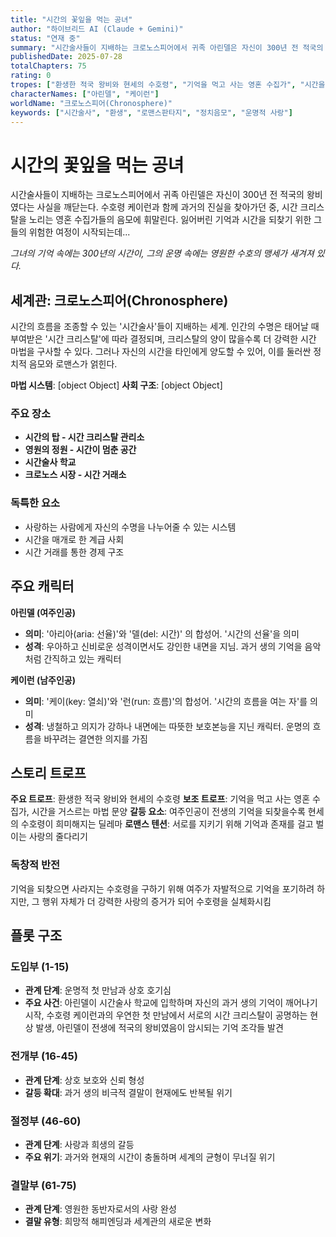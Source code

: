 ```yaml
---
title: "시간의 꽃잎을 먹는 공녀"
author: "하이브리드 AI (Claude + Gemini)" 
status: "연재 중"
summary: "시간술사들이 지배하는 크로노스피어에서 귀족 아린델은 자신이 300년 전 적국의 왕비였다는 사실을 깨닫는다. 수호령 케이런과 함께 과거의 진실을 찾아가던 중, 시간 크리스탈을 노리는 영혼 수집가들의 음모에 휘말린다. 잃어버린 기억과 시간을 되찾기 위한 그들의 위험한 여정이 시작되는데..."
publishedDate: 2025-07-28
totalChapters: 75
rating: 0
tropes: ["환생한 적국 왕비와 현세의 수호령", "기억을 먹고 사는 영혼 수집가", "시간을 거스르는 마법 문양"]
characterNames: ["아린델", "케이런"]
worldName: "크로노스피어(Chronosphere)"
keywords: ["시간술사", "환생", "로맨스판타지", "정치음모", "운명적 사랑"]
---
```


# 시간의 꽃잎을 먹는 공녀

시간술사들이 지배하는 크로노스피어에서 귀족 아린델은 자신이 300년 전 적국의 왕비였다는 사실을 깨닫는다. 수호령 케이런과 함께 과거의 진실을 찾아가던 중, 시간 크리스탈을 노리는 영혼 수집가들의 음모에 휘말린다. 잃어버린 기억과 시간을 되찾기 위한 그들의 위험한 여정이 시작되는데...

*그녀의 기억 속에는 300년의 시간이, 그의 운명 속에는 영원한 수호의 맹세가 새겨져 있다.*

## 세계관: 크로노스피어(Chronosphere)

시간의 흐름을 조종할 수 있는 '시간술사'들이 지배하는 세계. 인간의 수명은 태어날 때 부여받은 '시간 크리스탈'에 따라 결정되며, 크리스탈의 양이 많을수록 더 강력한 시간 마법을 구사할 수 있다. 그러나 자신의 시간을 타인에게 양도할 수 있어, 이를 둘러싼 정치적 음모와 로맨스가 얽힌다.

**마법 시스템**: [object Object]
**사회 구조**: [object Object]

### 주요 장소
- **시간의 탑 - 시간 크리스탈 관리소**
- **영원의 정원 - 시간이 멈춘 공간**
- **시간술사 학교**
- **크로노스 시장 - 시간 거래소**

### 독특한 요소
- 사랑하는 사람에게 자신의 수명을 나누어줄 수 있는 시스템
- 시간을 매개로 한 계급 사회
- 시간 거래를 통한 경제 구조

## 주요 캐릭터

**아린델 (여주인공)**
- **의미**: '아리아(aria: 선율)'와 '델(del: 시간)' 의 합성어. '시간의 선율'을 의미
- **성격**: 우아하고 신비로운 성격이면서도 강인한 내면을 지님. 과거 생의 기억을 음악처럼 간직하고 있는 캐릭터

**케이런 (남주인공)** 
- **의미**: '케이(key: 열쇠)'와 '런(run: 흐름)'의 합성어. '시간의 흐름을 여는 자'를 의미
- **성격**: 냉철하고 의지가 강하나 내면에는 따뜻한 보호본능을 지닌 캐릭터. 운명의 흐름을 바꾸려는 결연한 의지를 가짐

## 스토리 트로프

**주요 트로프**: 환생한 적국 왕비와 현세의 수호령
**보조 트로프**: 기억을 먹고 사는 영혼 수집가, 시간을 거스르는 마법 문양
**갈등 요소**: 여주인공이 전생의 기억을 되찾을수록 현세의 수호령이 희미해지는 딜레마
**로맨스 텐션**: 서로를 지키기 위해 기억과 존재를 걸고 벌이는 사랑의 줄다리기

### 독창적 반전
기억을 되찾으면 사라지는 수호령을 구하기 위해 여주가 자발적으로 기억을 포기하려 하지만, 그 행위 자체가 더 강력한 사랑의 증거가 되어 수호령을 실체화시킴

## 플롯 구조

### 도입부 (1-15)
- **관계 단계**: 운명적 첫 만남과 상호 호기심
- **주요 사건**: 아린델이 시간술사 학교에 입학하며 자신의 과거 생의 기억이 깨어나기 시작, 수호령 케이런과의 우연한 첫 만남에서 서로의 시간 크리스탈이 공명하는 현상 발생, 아린델이 전생에 적국의 왕비였음이 암시되는 기억 조각들 발견

### 전개부 (16-45)
- **관계 단계**: 상호 보호와 신뢰 형성  
- **갈등 확대**: 과거 생의 비극적 결말이 현재에도 반복될 위기

### 절정부 (46-60)
- **관계 단계**: 사랑과 희생의 갈등
- **주요 위기**: 과거와 현재의 시간이 충돌하며 세계의 균형이 무너질 위기

### 결말부 (61-75)
- **관계 단계**: 영원한 동반자로서의 사랑 완성
- **결말 유형**: 희망적 해피엔딩과 세계관의 새로운 변화